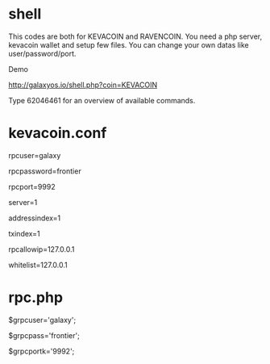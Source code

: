 # shell


This codes are both for KEVACOIN and RAVENCOIN. You need a php server, kevacoin wallet and setup few files. You can change your own datas like user/password/port.

Demo

http://galaxyos.io/shell.php?coin=KEVACOIN

Type 62046461 for an overview of available commands.

# kevacoin.conf 


rpcuser=galaxy

rpcpassword=frontier

rpcport=9992

server=1

addressindex=1

txindex=1

rpcallowip=127.0.0.1

whitelist=127.0.0.1


# rpc.php


$grpcuser='galaxy';

$grpcpass='frontier';

$grpcportk='9992';

